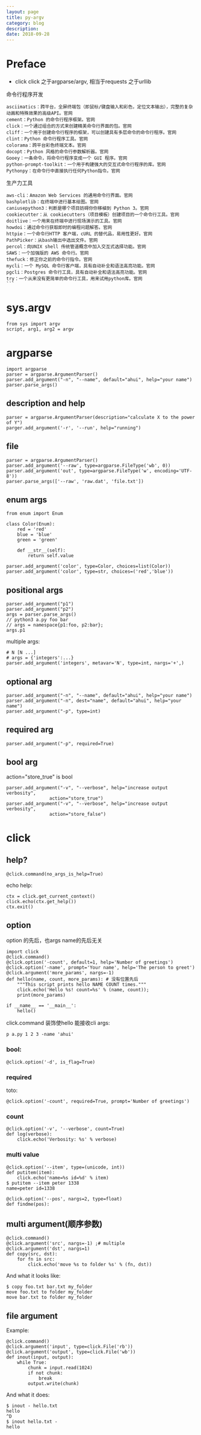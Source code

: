 ```yaml
---
layout: page
title: py-argv
category: blog
description: 
date: 2018-09-28
---
```

# Preface
- click
click 之于argparse/argv, 相当于requests 之于urllib

命令行程序开发

	asciimatics：跨平台，全屏终端包（即鼠标/键盘输入和彩色，定位文本输出），完整的复杂动画和特殊效果的高级API。官网
	cement：Python 的命令行程序框架。官网
	click：一个通过组合的方式来创建精美命令行界面的包。官网
	cliff：一个用于创建命令行程序的框架，可以创建具有多层命令的命令行程序。官网
	clint：Python 命令行程序工具。官网
	colorama：跨平台彩色终端文本。官网
	docopt：Python 风格的命令行参数解析器。官网
	Gooey：一条命令，将命令行程序变成一个 GUI 程序。官网
	python-prompt-toolkit：一个用于构建强大的交互式命令行程序的库。官网
	Pythonpy：在命令行中直接执行任何Python指令。官网

生产力工具

    aws-cli：Amazon Web Services 的通用命令行界面。官网
    bashplotlib：在终端中进行基本绘图。官网
    caniusepython3：判断是哪个项目妨碍你你移植到 Python 3。官网
    cookiecutter：从 cookiecutters（项目模板）创建项目的一个命令行工具。官网
    doitlive：一个用来在终端中进行现场演示的工具。官网
    howdoi：通过命令行获取即时的编程问题解答。官网
    httpie：一个命令行HTTP 客户端，cURL 的替代品，易用性更好。官网
    PathPicker：从bash输出中选出文件。官网
    percol：向UNIX shell 传统管道概念中加入交互式选择功能。官网
    SAWS：一个加强版的 AWS 命令行。官网
    thefuck：修正你之前的命令行指令。官网
    mycli：一个 MySQL 命令行客户端，具有自动补全和语法高亮功能。官网
    pgcli：Postgres 命令行工具，具有自动补全和语法高亮功能。官网
    try：一个从来没有更简单的命令行工具，用来试用python库。官网
    ```

# sys.argv

	from sys import argv
	script, arg1, arg2 = argv

# argparse

    import argparse
    parser = argparse.ArgumentParser()
    parser.add_argument("-n", "--name", default="ahui", help="your name")
    parser.parse_args()

## description and help

    parser = argparse.ArgumentParser(description="calculate X to the power of Y")
    parger.add_argument('-r', '--run', help="running")

## file

    parser = argparse.ArgumentParser()
    parser.add_argument('--raw', type=argparse.FileType('wb', 0))
    parser.add_argument('out', type=argparse.FileType('w', encoding='UTF-8'))
    parser.parse_args(['--raw', 'raw.dat', 'file.txt'])

## enum args
    from enum import Enum

    class Color(Enum):
        red = 'red'
        blue = 'blue'
        green = 'green'

        def __str__(self):
            return self.value

    parser.add_argument('color', type=Color, choices=list(Color))
    parser.add_argument('color', type=str, choices=('red','blue'))

## positional args

    parser.add_argument("p1")
    parser.add_argument("p2")
    args = parser.parse_args()
    // python3 a.py foo bar
    // args = namespace{p1:foo, p2:bar}; 
    args.p1

multiple args:

    # N [N ...]
    # args = {'integers':...}
    parser.add_argument('integers', metavar='N', type=int, nargs='+',)

## optional arg

    parser.add_argument("-n", "--name", default="ahui", help="your name")
    parser.add_argument("-n", dest="name", default="ahui", help="your name")
    parser.add_argument("-p", type=int)

## required arg

    parser.add_argument("-p", required=True)

## bool arg
action="store_true" is bool

    parser.add_argument("-v", "--verbose", help="increase output verbosity",
                    action="store_true")
    parser.add_argument("-v", "--verbose", help="increase output verbosity",
                    action="store_false")

# click 
## help?
    @click.command(no_args_is_help=True)

echo help:

    ctx = click.get_current_context()
    click.echo(ctx.get_help())
    ctx.exit()

## option
option 的先后，也args name的先后无关

    import click
    @click.command()
    @click.option('-count', default=1, help='Number of greetings')
    @click.option('-name', prompt='Your name', help='The person to greet')
	@click.argument('more_params', nargs=-1)
    def hello(name, count, more_params): # 没有位置先后
        """This script prints hello NAME COUNT times."""
		click.echo('Hello %s! count=%s' % (name, count));
		print(more_params)

    if __name__ == '__main__':
        hello()

click.command 装饰使hello 能接收cli args:

    p a.py 1 2 3 -name 'ahui'

### bool:

    @click.option('-d', is_flag=True)

### required
toto:

    @click.option('-count', required=True, prompt='Number of greetings')

### count

    @click.option('-v', '--verbose', count=True)
    def log(verbose):
        click.echo('Verbosity: %s' % verbose)

### multi value

    @click.option('--item', type=(unicode, int))
    def putitem(item):
        click.echo('name=%s id=%d' % item)
    $ putitem --item peter 1338
    name=peter id=1338

    @click.option('--pos', nargs=2, type=float)
    def findme(pos):

## multi argument(顺序参数)

	@click.command()
	@click.argument('src', nargs=-1) ;# multiple
	@click.argument('dst', nargs=1)
	def copy(src, dst):
		for fn in src:
			click.echo('move %s to folder %s' % (fn, dst))

And what it looks like:

	$ copy foo.txt bar.txt my_folder
	move foo.txt to folder my_folder
	move bar.txt to folder my_folder

## file argument
Example:

	@click.command()
	@click.argument('input', type=click.File('rb'))
	@click.argument('output', type=click.File('wb'))
	def inout(input, output):
		while True:
			chunk = input.read(1024)
			if not chunk:
				break
			output.write(chunk)

And what it does:

	$ inout - hello.txt
	hello
	^D
	$ inout hello.txt -
	hello